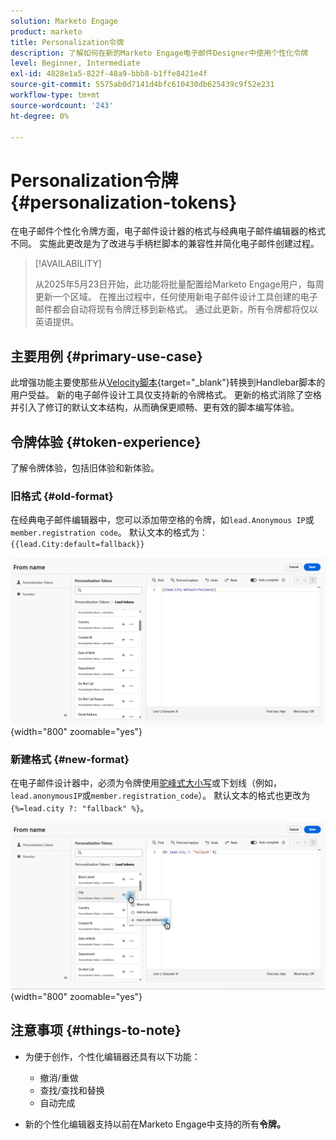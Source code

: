 ```yaml
---
solution: Marketo Engage
product: marketo
title: Personalization令牌
description: 了解如何在新的Marketo Engage电子邮件Designer中使用个性化令牌
level: Beginner, Intermediate
exl-id: 4828e1a5-822f-48a9-bbb8-b1ffe8421e4f
source-git-commit: 5575ab0d7141d4bfc610430db625439c9f52e231
workflow-type: tm+mt
source-wordcount: '243'
ht-degree: 0%

---
```


# Personalization令牌 {#personalization-tokens}

在电子邮件个性化令牌方面，电子邮件设计器的格式与经典电子邮件编辑器的格式不同。 实施此更改是为了改进与手柄栏脚本的兼容性并简化电子邮件创建过程。

>[!AVAILABILITY]
>
>从2025年5月23日开始，此功能将批量配置给Marketo Engage用户，每周更新一个区域。 在推出过程中，任何使用新电子邮件设计工具创建的电子邮件都会自动将现有令牌迁移到新格式。 通过此更新，所有令牌都将仅以英语提供。

## 主要用例 {#primary-use-case}

此增强功能主要使那些从[Velocity脚本](https://experienceleague.adobe.com/en/docs/marketo-developer/marketo/email-scripting){target="_blank"}转换到Handlebar脚本的用户受益。 新的电子邮件设计工具仅支持新的令牌格式。 更新的格式消除了空格并引入了修订的默认文本结构，从而确保更顺畅、更有效的脚本编写体验。

## 令牌体验 {#token-experience}

了解令牌体验，包括旧体验和新体验。

### 旧格式 {#old-format}

在经典电子邮件编辑器中，您可以添加带空格的令牌，如`lead.Anonymous IP`或`member.registration code`。 默认文本的格式为： `{{lead.City:default=fallback}}`

![](assets/personalization-tokens-1.png){width="800" zoomable="yes"}

### 新建格式 {#new-format}

在电子邮件设计器中，必须为令牌使用[驼峰式大小写](https://developer.mozilla.org/en-US/docs/Glossary/Camel_case)或下划线（例如，`lead.anonymousIP`或`member.registration_code`）。 默认文本的格式也更改为`{%=lead.city ?: "fallback" %}`。

![](assets/personalization-tokens-2.png){width="800" zoomable="yes"}

## 注意事项 {#things-to-note}

* 为便于创作，个性化编辑器还具有以下功能：

   * 撤消/重做
   * 查找/查找和替换
   * 自动完成

* 新的个性化编辑器支持以前在Marketo Engage中支持的所有&#x200B;**令牌。**
